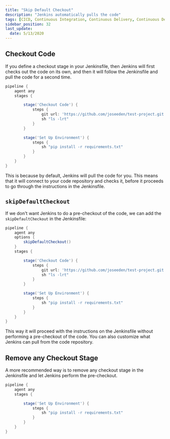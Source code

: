 ```yaml
---
title: "Skip Default Checkout"
description: "Jenkins automatically pulls the code"
tags: [CICD, Continuous Integration, Continuous Delivery, Continuous Deployment, Jenkins]
sidebar_position: 32
last_update:
  date: 5/13/2020
---
```



## Checkout Code

If you define a checkout stage in your Jenkinsfile, then Jenkins will first checks out the code on its own, and then it will follow the Jenkinsfile and pull the code for a second time. 

```groovy title="Jenkinsfile"
pipeline {
    agent any
    stages {

        stage('Checkout Code') {
            steps {
                git url: 'https://github.com/joseeden/test-project.git', branch: 'main'
                sh "ls -lrt"
            }
        }

        stage('Set Up Environment') {
            steps {
                sh "pip install -r requirements.txt"
            }
        }
    }
}  
```

This is because by default, Jenkins will pull the code for you. This means that it will connect to your code repository and checks it, before it proceeds to go through the instructions in the Jenkinsfile.

## `skipDefaultCheckout`

If we don't want Jenkins to do a pre-checkout of the code, we can add the `skipDefaultCheckout` in the Jenkinsfile:

```groovy title="Jenkinsfile"
pipeline {
    agent any
    options {
        skipDefaultCheckout()
    }
    stages {

        stage('Checkout Code') {
            steps {
                git url: 'https://github.com/joseeden/test-project.git', branch: 'main'
                sh "ls -lrt"
            }
        }

        stage('Set Up Environment') {
            steps {
                sh "pip install -r requirements.txt"
            }
        }
    }
}  
```

This way it will proceed with the instructions on the Jenkinsfile without performing a pre-checkout of the code. You can also customize what Jenkins can pull from the code repository.


## Remove any Checkout Stage 

A more recommended way is to remove any checkout stage in the Jenkinsfile and let Jenkins perform the pre-checkout.


```groovy title="Jenkinsfile"
pipeline {
    agent any
    stages {

        stage('Set Up Environment') {
            steps {
                sh "pip install -r requirements.txt"
            }
        }
    }
}  
```
